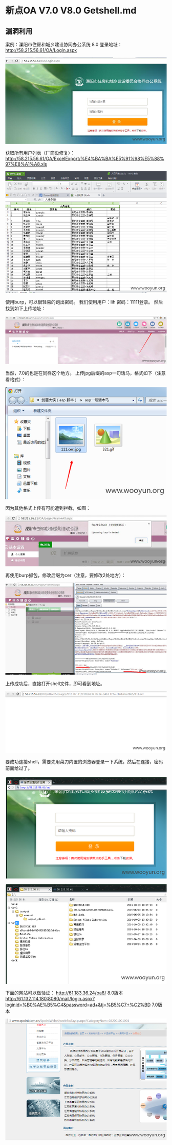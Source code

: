 # 新点OA V7.0 V8.0 Getshell.md



## 漏洞利用



案例：溧阳市住房和城乡建设协同办公系统 8.0
登录地址：
http://58.215.56.61/OA/Login.aspx

[![登录.jpg](resource/新点OA-V7.0-V8.0-Getshell/media/01013610801d2d2008577bddf5757379b3c71cce.jpeg)](http://wooyun.laolisafe.com/upload/201508/01013610801d2d2008577bddf5757379b3c71cce.jpg)


获取所有用户列表（厂商没修复）：
http://58.215.56.61/OA/ExcelExport/%E4%BA%BA%E5%91%98%E5%88%97%E8%A1%A8.xls

[![用户.png](resource/新点OA-V7.0-V8.0-Getshell/media/01013700988533cf95ff182144e9ff9a16b97b06.png)](http://wooyun.laolisafe.com/upload/201508/01013700988533cf95ff182144e9ff9a16b97b06.png)


使用burp，可以很轻易的跑出密码。
我们使用用户：lih 密码：11111登录。
然后找到如下上传地址：

[![上传.png](resource/新点OA-V7.0-V8.0-Getshell/media/0101375166edbcb7bca2ff9c8b1e8d3aee3d63c4.png)](http://wooyun.laolisafe.com/upload/201508/0101375166edbcb7bca2ff9c8b1e8d3aee3d63c4.png)


当然，7.0的也是在同样这个地方。
上传jpg后缀的asp一句话马，格式如下（注意看格式）：

[![命名.png](resource/新点OA-V7.0-V8.0-Getshell/media/0101393210e0097fcbff11bb1fbbf0cb7d1260e0.png)](http://wooyun.laolisafe.com/upload/201508/0101393210e0097fcbff11bb1fbbf0cb7d1260e0.png)


因为其他格式上传有可能遭到拦截，如图：

[![文件检查.jpg](resource/新点OA-V7.0-V8.0-Getshell/media/010140061ee7a4ef9182be1349a6ac55a9ef4be4.jpeg)](http://wooyun.laolisafe.com/upload/201508/010140061ee7a4ef9182be1349a6ac55a9ef4be4.jpg)


再使用burp抓包，修改后缀为cer（注意，要修改2处地方）：

[![抓包.jpg](resource/新点OA-V7.0-V8.0-Getshell/media/01014116d872c31807a0accc5145dd075d649daf.jpeg)](http://wooyun.laolisafe.com/upload/201508/01014116d872c31807a0accc5145dd075d649daf.jpg)


上传成功后，直接打开shell文件，即可看到地址。

[![地址.png](resource/新点OA-V7.0-V8.0-Getshell/media/01014215519a24dec8e5b482d120fce11305147f.png)](http://wooyun.laolisafe.com/upload/201508/01014215519a24dec8e5b482d120fce11305147f.png)


要成功连接shell，需要先用菜刀内置的浏览器登录一下系统，然后在连接，密码前面给过了。

[![内置浏览器.png](resource/新点OA-V7.0-V8.0-Getshell/media/01014409dd6fcb58dc3322197913b65404cff23c.png)](http://wooyun.laolisafe.com/upload/201508/01014409dd6fcb58dc3322197913b65404cff23c.png)



[![菜刀.png](resource/新点OA-V7.0-V8.0-Getshell/media/0101433423d92b926ff9cf8b4f85a789a6109335.png)](http://wooyun.laolisafe.com/upload/201508/0101433423d92b926ff9cf8b4f85a789a6109335.png)


下面的网站可以做验证：
http://61.183.36.24/oa8/ 8.0版本
http://61.132.114.180:8080/mail/login.aspx?loginid=%B0%AE%B5%C4&password=ad+&tj=%B5%C7+%C2%BD 7.0版本

[![客户.png](resource/新点OA-V7.0-V8.0-Getshell/media/010144487305199ba79e822bf79934a03cb3a57e.png)](http://wooyun.laolisafe.com/upload/201508/010144487305199ba79e822bf79934a03cb3a57e.png)